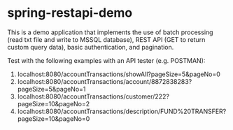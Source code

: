 # spring-restapi-demo
 This is a demo application that implements the use of batch processing (read txt file and write to MSSQL database), REST API (GET to return custom query data), basic authentication, and pagination.

Test with the following examples with an API tester (e.g. POSTMAN):
1. localhost:8080/accountTransactions/showAll?pageSize=5&pageNo=0
2. localhost:8080/accountTransactions/account/8872838283?pageSize=5&pageNo=1
3. localhost:8080/accountTransactions/customer/222?pageSize=10&pageNo=2
4. localhost:8080/accountTransactions/description/FUND%20TRANSFER?pageSize=10&pageNo=0
